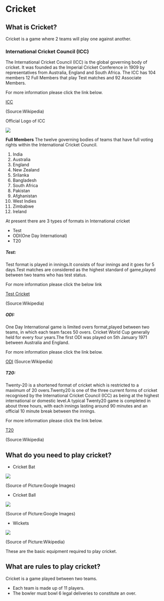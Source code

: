 #  Cricket 
## What is Cricket?

Cricket is a game where 2 teams will play one against another.

### International Cricket Council (ICC)

The International Cricket Council (ICC) is the global governing body of cricket. It was founded as the Imperial Cricket Conference in 1909 by representatives from Australia, England and South Africa. The ICC has 104 members 12 Full Members that play Test matches and 92 Associate Members.

For more information please click the link below.

[ICC](https://en.wikipedia.org/wiki/International_Cricket_Council) 

(Source:Wikipedia)

Official Logo of ICC

![](https://upload.wikimedia.org/wikipedia/en/thumb/d/d9/International_Cricket_Council_%28logo%29.svg/800px-International_Cricket_Council_%28logo%29.svg.png)

**Full Members** The twelve governing bodies of teams that have full voting rights within the International Cricket Council.

1. India
1. Australia
1. England
1. New Zealand
1. Srilanka
1. Bangladesh
1. South Africa
1. Pakistan
1. Afghanistan
1. West Indies
1. Zimbabwe
1. Ireland

At present there are 3 types of formats in International cricket

- Test
- ODI(One Day International)
- T20

##### **Test:**
Test format is played in innings.It consists of four innings and it goes for 5 days.Test matches are considered as the highest standard of game,played between two teams who has test status.

For more information please click the below link

[Test Cricket](https://en.wikipedia.org/wiki/Test_cricket) 

(Source:Wikipedia)

##### **ODI:**
One Day International game is limited overs format,played between two teams, in which each team faces 50 overs. Cricket World Cup generally held for every four years.The first ODI was played on 5th January 1971 between Australia and England.

For more information please click the link below.

[ODI](https://en.wikipedia.org/wiki/One_Day_International) 
(Source:Wikipedia)

##### **T20:**
Twenty-20 is a shortened format of cricket which is restricted to a maximum of 20 overs.Twenty20 is one of the three current forms of cricket recognised by the International Cricket Council (ICC) as being at the highest international or domestic level.A typical Twenty20 game is completed in about three hours, with each innings lasting around 90 minutes and an official 10 minute break between the innings.

For more information please click the link below.

[T20](https://en.wikipedia.org/wiki/Twenty20) 

(Source:Wikipedia)

##  What do you need to play cricket? 
- Cricket Bat

![](https://images-na.ssl-images-amazon.com/images/I/517nX1378LL._SX425_.jpg)

(Source of Picture:Google Images)

- Cricket Ball

![](https://images-na.ssl-images-amazon.com/images/I/51MxnRnfoeL._AC_.jpg)

(Source of Picture:Google Images)

- Wickets

![](https://upload.wikimedia.org/wikipedia/commons/1/17/Wicket.jpg)

(Source of Picture:Wikipedia)

These are the basic equipment required to play cricket.

## What are rules to play cricket?

Cricket is a game played between two teams.

- Each team is made up of 11 players.
- The bowler must bowl 6 legal deliveries to constitute an over.






